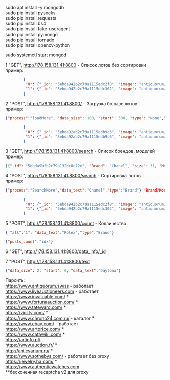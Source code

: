 sudo apt install -y mongodb <br/>
sudo pip install pysocks <br/>
sudo pip install requests <br/>
sudo pip install bs4 <br/>
sudo pip install fake-useragent <br/>
sudo pip install pymongo <br/>
sudo pip install tornado <br/>
sudo pip install opencv-python <br/>

sudo systemctl start mongod <br/>

1 "GET", http://178.158.131.41:8800 - Список лотов без сортировки<br/>
пример: 
```json
        {
         "0": {"_id": "5ebda942b2c79a1115edc2f8", "image": "antiquorum/Chanel/0_12_medium_101.jpg", "brand": "Chanel", "model": "J12", "price": [1500, 2500], "link": "https://catalog.antiquorum.swiss/en/lots/chanel-ref-h1007-j12-lot-313-101?browse_all=1&page=1&q=Chanel", "info": {"Brand": "Chanel", "Model": "J12", "Reference": "Ref H1007", "Year": "Circa 2010", "Bracelet": "Ceramic Chanel bracelet with double deployant clasp", "Numbers": "Case N 76233", "Caliber": "2894-2", "Dimensions": "42 mm", "Signature": "Dial"}, "data_size": 31, "posts_count": 31}, 
         "1": {"_id": "5ebda942b2c79a1115edc302", "image": "antiquorum/Chanel/1_12_medium_101.jpg", "brand": "Chanel", "model": "J12", "price": [1500, 2500], "link": "https://catalog.antiquorum.swiss/en/lots/chanel-ref-h1007-j12-lot-313-101?browse_all=1&page=1&q=Chanel", "info": {"Brand": "Chanel", "Model": "J12", "Reference": "Ref H1007", "Year": "Circa 2010", "Bracelet": "Ceramic Chanel bracelet with double deployant clasp", "Numbers": "Case N 76233", "Caliber": "2894-2", "Dimensions": "42 mm", "Signature": "Dial"}, "data_size": 31, "posts_count": 31}
        }
```

2 "POST", http://178.158.131.41:8800/ - Загрузка больше лотов<br/>
пример:
```json
{"process":"loadMore", "data_size": 100, "start": 300, "type": "None","data_text": "None" }

        {
         "0": {"_id": "5ebda92ab2c79a1115edb9c5", "image": "antiquorum/Ulysse Nardin/3_3_medium_219.jpg", "brand": "Ulysse Nardin", "model": "El Toro Perpetual Calendar", "price": [15000, 25000], "link": "https://catalog.antiquorum.swiss/en/lots/ulysse-nardin-ref-320-00-el-toro-perpetual-calendar-lot-317-219?browse_all=1&page=3&q=Ulysse+Nardin", "info": {"Brand": "Ulysse Nardin", "Model": "El Toro Perpetual Calendar", "Reference": "Ref 320-00", "Year": "Circa 2012", "Bracelet": "Leather with an 18k white gold Ulysse Nardin double deployant clasp", "Numbers": "Case N 499/500", "Caliber": "UN 032", "Dimensions": "43 mm", "Signature": "Dial", "Accessories": "International warranty card"}, "data_size": 100, "start": 300}, 
         "1": {"_id": "5ebda92ab2c79a1115edb9c6", "image": "antiquorum/Ulysse Nardin/2_4_medium_240.jpg", "brand": "Ulysse Nardin", "model": "Freak", "price": [20400, 33150], "link": "https://catalog.antiquorum.swiss/en/lots/ulysse-nardin-ref-016-88-freak-lot-323-240?browse_all=1&page=2&q=Ulysse+Nardin", "info": {"Brand": "Ulysse Nardin", "Model": "Freak", "Reference": "016-88", "Year": "Circa 2000-2002", "Movement No": "014", "Calibre ": "UN 200", "Bracelet": "Navy-blue leather UN strap", "Diameter": "43 mm", "Signature": "Dial", "Accessories": "Box and papers "}, "data_size": 100, "start": 300},
        }
```

3 "GET", http://178.158.131.41:8800/search - Список брендов, моделей<br/>
пример: 
```json
[{"_id": "5ebda9bfb2c79a132bc8c72e", "Brand": "Chanel", "size": 31, "Models": [{"size": 2, "model": "J12"}, {"size": 2, "model": "Premi\u00e8re"}]}]
```

4 "POST", http://178.158.131.41:8800/search - Сортировка лотов <br/>
пример: 
```json
{"process":"SearchMore","data_text":"Chanel","type":"Brand"} "Brand/Model"

        {
         "0": {"_id": "5ebda942b2c79a1115edc2f8", "image": "antiquorum/Chanel/0_12_medium_101.jpg", "brand": "Chanel", "model": "J12", "price": [1500, 2500], "link": "https://catalog.antiquorum.swiss/en/lots/chanel-ref-h1007-j12-lot-313-101?browse_all=1&page=1&q=Chanel", "info": {"Brand": "Chanel", "Model": "J12", "Reference": "Ref H1007", "Year": "Circa 2010", "Bracelet": "Ceramic Chanel bracelet with double deployant clasp", "Numbers": "Case N 76233", "Caliber": "2894-2", "Dimensions": "42 mm", "Signature": "Dial"}, "data_size": 31, "posts_count": 31}, 
         "1": {"_id": "5ebda942b2c79a1115edc302", "image": "antiquorum/Chanel/1_12_medium_101.jpg", "brand": "Chanel", "model": "J12", "price": [1500, 2500], "link": "https://catalog.antiquorum.swiss/en/lots/chanel-ref-h1007-j12-lot-313-101?browse_all=1&page=1&q=Chanel", "info": {"Brand": "Chanel", "Model": "J12", "Reference": "Ref H1007", "Year": "Circa 2010", "Bracelet": "Ceramic Chanel bracelet with double deployant clasp", "Numbers": "Case N 76233", "Caliber": "2894-2", "Dimensions": "42 mm", "Signature": "Dial"}, "data_size": 31, "posts_count": 31}
        }
```
5 "POST", http://178.158.131.41:8800/count - Колличество
```json
{ "all":"1", "data_text":"Rolex","type":"Brand"}

{"posts_count":"idx"}
```
6 "GET", http://178.158.131.41:8800/data_info/_id

7 "POST", http://178.158.131.41:8800/text
```json
{"data_size": 2, "start": 0, "data_text":"Daytona"}
```
Парсить: <br/>
https://www.antiquorum.swiss - работает <br/>
https://www.liveauctioneers.com - работает <br/> 
https://www.invaluable.com/ * <br/>
https://www.fortunaauction.com/ * <br/>
https://www.tateward.com/ * <br/>
https://violity.com/ * <br/>
https://www.chrono24.com.ru/ - каталог * <br/>
https://www.ebay.com/ - работает <br/> 
https://www.artprice.com/ *<br/>
https://www.catawiki.com/ *<br/>
https://artinfo.pl/ <br/>
https://www.auction.fr/ *<br/>
http://anticvarium.ru/ *<br/>
https://www.sothebys.com/ - работает без proxy<br/>
https://jewelry.ha.com/ *<br/>
https://www.authenticwatches.com <br/>
**бесконечная recaptcha v2 для proxy 
